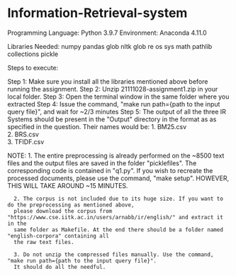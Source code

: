# Information-Retrieval-system
Programming Language: Python 3.9.7
Environment: Anaconda 4.11.0

Libraries Needed:
  numpy
  pandas
  glob
  nltk
  glob
  re
  os
  sys
  math
  pathlib
  collections
  pickle

Steps to execute:

Step 1: Make sure you install all the libraries mentioned above before running the assignment.
Step 2: Unzip 21111028-assignment1.zip in your local folder.
Step 3: Open the terminal window in the same folder where you extracted 
Step 4: Issue the command, "make run path={path to the input query file}", and wait for ~2/3 minutes
Step 5: The output of all the three IR Systems should be present in the "Output" directory in the format as 
        as specified in the question. Their names would be:
        1. BM25.csv        
        2. BRS.csv         
        3. TFIDF.csv

NOTE: 
      1. The entire preprocessing is already performed on the ~8500 text files and the output files
      are saved in the folder "picklefiles". The corresponding code is contained in "q1.py". If you wish 
      to recreate the processed documents, please use the command, "make setup". HOWEVER, THIS WILL TAKE
      AROUND ~15 MINUTES.

      2. The corpus is not included due to its huge size. If you want to do the preprocessing as mentioned above,
      please download the corpus from "https://www.cse.iitk.ac.in/users/arnabb/ir/english/" and extract it in the
      same folder as Makefile. At the end there should be a folder named "english-corpora" containing all
      the raw text files.

      3. Do not unzip the compressed files manually. Use the command, "make run path={path to the input query file}".
      It should do all the needful.
  
